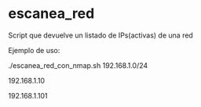 # escanea_red
Script que devuelve un listado de IPs(activas) de una red

Ejemplo de uso:

./escanea_red_con_nmap.sh 192.168.1.0/24

192.168.1.10

192.168.1.101
